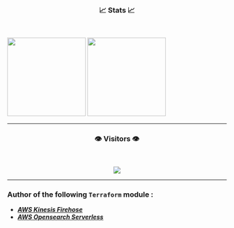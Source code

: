 <!DOCTYPE html>
<html>
<body>
<h3 align="center">📈 Stats 📈</h3> 
<br>

<p float="left">
<img style="max-width: 100%;" height="180px" src="https://github-readme-stats-git-masterrstaa-rickstaa.vercel.app/api?username=fdmsantos&show_icons=true&theme=blue-green&custom_title=My+GitHub+Stats">
<img style="max-width: 100%;" height="180px" src="https://github-readme-stats-git-masterrstaa-rickstaa.vercel.app/api/top-langs/?username=fdmsantos&theme=blue-green&langs_count=5&custom_title=My+Programming+Languages&layout=compact"
</p>
<hr> 

<h3 align="center">👁️ Visitors 👁️</h3><br>

<p align="center">
<img style="max-width: 100%;" src="https://profile-counter.glitch.me/fdmsantos/count.svg">
</p>

<hr> 
<h3 align="left">Author of the following <code class="inlinecode">Terraform</code> module :</h3> 
<ul>
  <li><i><b><a target="_blank" href="https://github.com/fdmsantos/terraform-aws-kinesis-firehose">AWS Kinesis Firehose</a></b></i></li>
  <li><i><b><a target="_blank" href="https://github.com/fdmsantos/terraform-aws-opensearch-serverless">AWS Opensearch Serverless</a></b></i></li>
</ul>
</body>
</html>
